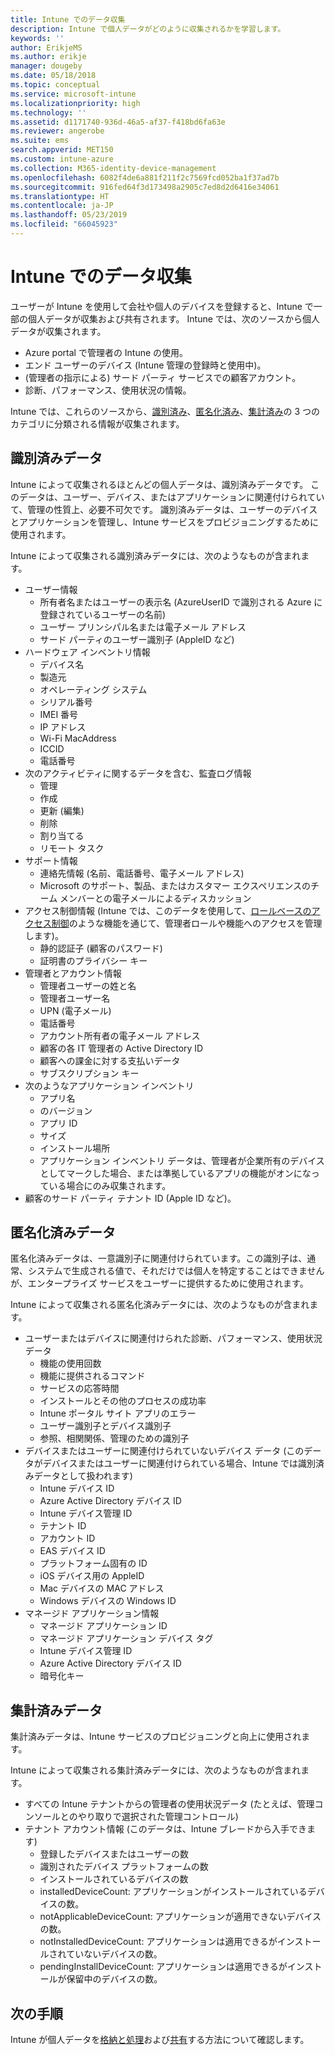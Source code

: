 ```yaml
---
title: Intune でのデータ収集
description: Intune で個人データがどのように収集されるかを学習します。
keywords: ''
author: ErikjeMS
ms.author: erikje
manager: dougeby
ms.date: 05/18/2018
ms.topic: conceptual
ms.service: microsoft-intune
ms.localizationpriority: high
ms.technology: ''
ms.assetid: d1171740-936d-46a5-af37-f418bd6fa63e
ms.reviewer: angerobe
ms.suite: ems
search.appverid: MET150
ms.custom: intune-azure
ms.collection: M365-identity-device-management
ms.openlocfilehash: 6082f4de6a881f211f2c7569fcd052ba1f37ad7b
ms.sourcegitcommit: 916fed64f3d173498a2905c7ed8d2d6416e34061
ms.translationtype: HT
ms.contentlocale: ja-JP
ms.lasthandoff: 05/23/2019
ms.locfileid: "66045923"
---
```

# <a name="data-collection-in-intune"></a>Intune でのデータ収集

ユーザーが Intune を使用して会社や個人のデバイスを登録すると、Intune で一部の個人データが収集および共有されます。 Intune では、次のソースから個人データが収集されます。

- Azure portal で管理者の Intune の使用。
- エンド ユーザーのデバイス (Intune 管理の登録時と使用中)。
- (管理者の指示による) サード パーティ サービスでの顧客アカウント。
- 診断、パフォーマンス、使用状況の情報。

Intune では、これらのソースから、[識別済み](#identified-data)、[匿名化済み](#pseudonymized-data)、[集計済み](#aggregated-data)の 3 つのカテゴリに分類される情報が収集されます。

## <a name="identified-data"></a>識別済みデータ

Intune によって収集されるほとんどの個人データは、識別済みデータです。 このデータは、ユーザー、デバイス、またはアプリケーションに関連付けられていて、管理の性質上、必要不可欠です。 識別済みデータは、ユーザーのデバイスとアプリケーションを管理し、Intune サービスをプロビジョニングするために使用されます。

Intune によって収集される識別済みデータには、次のようなものが含まれます。 

- ユーザー情報
    - 所有者名またはユーザーの表示名 (AzureUserID で識別される Azure に登録されているユーザーの名前)
    - ユーザー プリンシパル名または電子メール アドレス
    - サード パーティのユーザー識別子 (AppleID など)
- ハードウェア インベントリ情報
    - デバイス名
    - 製造元
    - オペレーティング システム
    - シリアル番号
    - IMEI 番号
    - IP アドレス
    - Wi-Fi MacAddress
    - ICCID
    - 電話番号
- 次のアクティビティに関するデータを含む、監査ログ情報
    - 管理
    - 作成
    - 更新 (編集)
    - 削除
    - 割り当てる
    - リモート タスク
- サポート情報
    - 連絡先情報 (名前、電話番号、電子メール アドレス)
    - Microsoft のサポート、製品、またはカスタマー エクスペリエンスのチーム メンバーとの電子メールによるディスカッション
- アクセス制御情報 (Intune では、このデータを使用して、[ロールベースのアクセス制御](role-based-access-control.md)のような機能を通じて、管理者ロールや機能へのアクセスを管理します)。
    - 静的認証子 (顧客のパスワード)
    - 証明書のプライバシー キー 
- 管理者とアカウント情報
    - 管理者ユーザーの姓と名
    - 管理者ユーザー名
    - UPN (電子メール)
    - 電話番号
    - アカウント所有者の電子メール アドレス
    - 顧客の各 IT 管理者の Active Directory ID
    - 顧客への課金に対する支払いデータ
    - サブスクリプション キー
- 次のようなアプリケーション インベントリ
    - アプリ名
    - のバージョン
    - アプリ ID
    - サイズ
    - インストール場所
    - アプリケーション インベントリ データは、管理者が企業所有のデバイスとしてマークした場合、または準拠しているアプリの機能がオンになっている場合にのみ収集されます。  
- 顧客のサード パーティ テナント ID (Apple ID など)。 

## <a name="pseudonymized-data"></a>匿名化済みデータ

匿名化済みデータは、一意識別子に関連付けられています。この識別子は、通常、システムで生成される値で、それだけでは個人を特定することはできませんが、エンタープライズ サービスをユーザーに提供するために使用されます。 

Intune によって収集される匿名化済みデータには、次のようなものが含まれます。 

- ユーザーまたはデバイスに関連付けられた診断、パフォーマンス、使用状況データ
    - 機能の使用回数
    - 機能に提供されるコマンド
    - サービスの応答時間
    - インストールとその他のプロセスの成功率
    - Intune ポータル サイト アプリのエラー
    - ユーザー識別子とデバイス識別子
    - 参照、相関関係、管理のための識別子 
- デバイスまたはユーザーに関連付けられていないデバイス データ (このデータがデバイスまたはユーザーに関連付けられている場合、Intune では識別済みデータとして扱われます)
    - Intune デバイス ID
    - Azure Active Directory デバイス ID
    - Intune デバイス管理 ID
    - テナント ID
    - アカウント ID
    - EAS デバイス ID
    - プラットフォーム固有の ID
    - iOS デバイス用の AppleID
    - Mac デバイスの MAC アドレス
    - Windows デバイスの Windows ID
- マネージド アプリケーション情報
    - マネージド アプリケーション ID
    - マネージド アプリケーション デバイス タグ
    - Intune デバイス管理 ID
    - Azure Active Directory デバイス ID
    - 暗号化キー

## <a name="aggregated-data"></a>集計済みデータ

集計済みデータは、Intune サービスのプロビジョニングと向上に使用されます。 

Intune によって収集される集計済みデータには、次のようなものが含まれます。 

- すべての Intune テナントからの管理者の使用状況データ (たとえば、管理コンソールとのやり取りで選択された管理コントロール)
- テナント アカウント情報 (このデータは、Intune ブレードから入手できます)
    - 登録したデバイスまたはユーザーの数
    - 識別されたデバイス プラットフォームの数  
    - インストールされているデバイスの数
    - installedDeviceCount: アプリケーションがインストールされているデバイスの数。
    - notApplicableDeviceCount: アプリケーションが適用できないデバイスの数。
    - notInstalledDeviceCount: アプリケーションは適用できるがインストールされていないデバイスの数。
    - pendingInstallDeviceCount: アプリケーションは適用できるがインストールが保留中のデバイスの数。
    
## <a name="next-steps"></a>次の手順

Intune が個人データを[格納と処理](privacy-data-store-process.md)および[共有](privacy-data-secure-share.md)する方法について確認します。 
